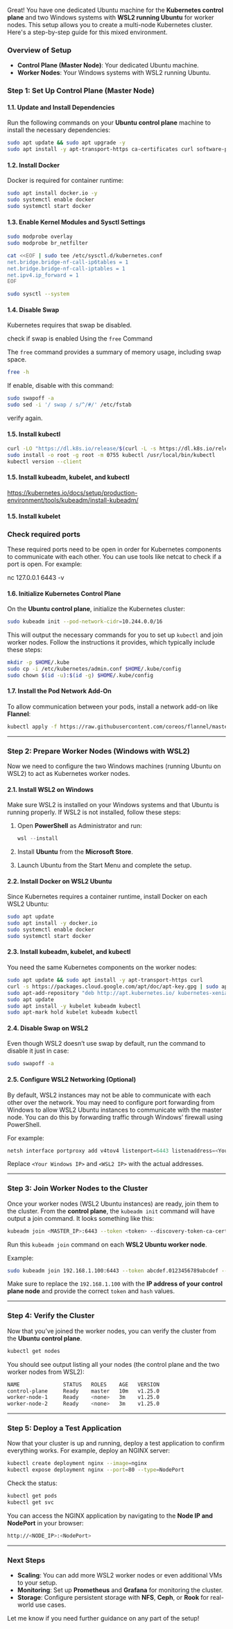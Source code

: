 Great! You have one dedicated Ubuntu machine for the **Kubernetes control plane** and two Windows systems with **WSL2 running Ubuntu** for worker nodes. This setup allows you to create a multi-node Kubernetes cluster. Here's a step-by-step guide for this mixed environment.

### Overview of Setup

- **Control Plane (Master Node)**: Your dedicated Ubuntu machine.
- **Worker Nodes**: Your Windows systems with WSL2 running Ubuntu.

### Step 1: Set Up Control Plane (Master Node)

#### 1.1. Update and Install Dependencies
Run the following commands on your **Ubuntu control plane** machine to install the necessary dependencies:

```bash
sudo apt update && sudo apt upgrade -y
sudo apt install -y apt-transport-https ca-certificates curl software-properties-common
```

#### 1.2. Install Docker
Docker is required for container runtime:

```bash
sudo apt install docker.io -y
sudo systemctl enable docker
sudo systemctl start docker
```

#### 1.3. Enable Kernel Modules and Sysctl Settings
```bash
sudo modprobe overlay
sudo modprobe br_netfilter

cat <<EOF | sudo tee /etc/sysctl.d/kubernetes.conf
net.bridge.bridge-nf-call-ip6tables = 1
net.bridge.bridge-nf-call-iptables = 1
net.ipv4.ip_forward = 1
EOF

sudo sysctl --system
```

#### 1.4. Disable Swap

Kubernetes requires that swap be disabled.

check if swap is enabled Using the `free` Command

The `free` command provides a summary of memory usage, including swap space.

```bash
free -h
```
If enable, disable with this command:

```bash
sudo swapoff -a
sudo sed -i '/ swap / s/^/#/' /etc/fstab
```
verify again.
#### 1.5. Install kubectl

```bash
curl -LO "https://dl.k8s.io/release/$(curl -L -s https://dl.k8s.io/release/stable.txt)/bin/linux/amd64/kubectl"
sudo install -o root -g root -m 0755 kubectl /usr/local/bin/kubectl
kubectl version --client
```

#### 1.5. Install kubeadm, kubelet, and kubectl

https://kubernetes.io/docs/setup/production-environment/tools/kubeadm/install-kubeadm/

#### 1.5. Install kubelet

### Check required ports

These required ports need to be open in order for Kubernetes components to communicate with each other. You can use tools like netcat to check if a port is open. For example:

nc 127.0.0.1 6443 -v


#### 1.6. Initialize Kubernetes Control Plane
On the **Ubuntu control plane**, initialize the Kubernetes cluster:

```bash
sudo kubeadm init --pod-network-cidr=10.244.0.0/16
```

This will output the necessary commands for you to set up `kubectl` and join worker nodes. Follow the instructions it provides, which typically include these steps:

```bash
mkdir -p $HOME/.kube
sudo cp -i /etc/kubernetes/admin.conf $HOME/.kube/config
sudo chown $(id -u):$(id -g) $HOME/.kube/config
```

#### 1.7. Install the Pod Network Add-On
To allow communication between your pods, install a network add-on like **Flannel**:

```bash
kubectl apply -f https://raw.githubusercontent.com/coreos/flannel/master/Documentation/kube-flannel.yml
```

---

### Step 2: Prepare Worker Nodes (Windows with WSL2)

Now we need to configure the two Windows machines (running Ubuntu on WSL2) to act as Kubernetes worker nodes.

#### 2.1. Install WSL2 on Windows
Make sure WSL2 is installed on your Windows systems and that Ubuntu is running properly. If WSL2 is not installed, follow these steps:

1. Open **PowerShell** as Administrator and run:
   ```powershell
   wsl --install
   ```

2. Install **Ubuntu** from the **Microsoft Store**.

3. Launch Ubuntu from the Start Menu and complete the setup.

#### 2.2. Install Docker on WSL2 Ubuntu
Since Kubernetes requires a container runtime, install Docker on each WSL2 Ubuntu:

```bash
sudo apt update
sudo apt install -y docker.io
sudo systemctl enable docker
sudo systemctl start docker
```

#### 2.3. Install kubeadm, kubelet, and kubectl
You need the same Kubernetes components on the worker nodes:

```bash
sudo apt update && sudo apt install -y apt-transport-https curl
curl -s https://packages.cloud.google.com/apt/doc/apt-key.gpg | sudo apt-key add -
sudo apt-add-repository "deb http://apt.kubernetes.io/ kubernetes-xenial main"
sudo apt update
sudo apt install -y kubelet kubeadm kubectl
sudo apt-mark hold kubelet kubeadm kubectl
```

#### 2.4. Disable Swap on WSL2
Even though WSL2 doesn’t use swap by default, run the command to disable it just in case:

```bash
sudo swapoff -a
```

#### 2.5. Configure WSL2 Networking (Optional)
By default, WSL2 instances may not be able to communicate with each other over the network. You may need to configure port forwarding from Windows to allow WSL2 Ubuntu instances to communicate with the master node. You can do this by forwarding traffic through Windows’ firewall using PowerShell.

For example:

```powershell
netsh interface portproxy add v4tov4 listenport=6443 listenaddress=<Your Windows IP> connectport=6443 connectaddress=<WSL2 IP>
```

Replace `<Your Windows IP>` and `<WSL2 IP>` with the actual addresses.

---

### Step 3: Join Worker Nodes to the Cluster

Once your worker nodes (WSL2 Ubuntu instances) are ready, join them to the cluster. From the **control plane**, the `kubeadm init` command will have output a join command. It looks something like this:

```bash
kubeadm join <MASTER_IP>:6443 --token <token> --discovery-token-ca-cert-hash sha256:<hash>
```

Run this `kubeadm join` command on each **WSL2 Ubuntu worker node**.

Example:

```bash
sudo kubeadm join 192.168.1.100:6443 --token abcdef.0123456789abcdef --discovery-token-ca-cert-hash sha256:abcdef1234567890abcdef1234567890abcdef1234567890abcdef1234567890
```

Make sure to replace the `192.168.1.100` with the **IP address of your control plane node** and provide the correct `token` and `hash` values.

---

### Step 4: Verify the Cluster

Now that you’ve joined the worker nodes, you can verify the cluster from the **Ubuntu control plane**.

```bash
kubectl get nodes
```

You should see output listing all your nodes (the control plane and the two worker nodes from WSL2):

```bash
NAME              STATUS   ROLES    AGE   VERSION
control-plane     Ready    master   10m   v1.25.0
worker-node-1     Ready    <none>   3m    v1.25.0
worker-node-2     Ready    <none>   3m    v1.25.0
```

---

### Step 5: Deploy a Test Application

Now that your cluster is up and running, deploy a test application to confirm everything works. For example, deploy an NGINX server:

```bash
kubectl create deployment nginx --image=nginx
kubectl expose deployment nginx --port=80 --type=NodePort
```

Check the status:

```bash
kubectl get pods
kubectl get svc
```

You can access the NGINX application by navigating to the **Node IP and NodePort** in your browser:

```bash
http://<NODE_IP>:<NodePort>
```

---

### Next Steps

- **Scaling**: You can add more WSL2 worker nodes or even additional VMs to your setup.
- **Monitoring**: Set up **Prometheus** and **Grafana** for monitoring the cluster.
- **Storage**: Configure persistent storage with **NFS**, **Ceph**, or **Rook** for real-world use cases.

Let me know if you need further guidance on any part of the setup!
